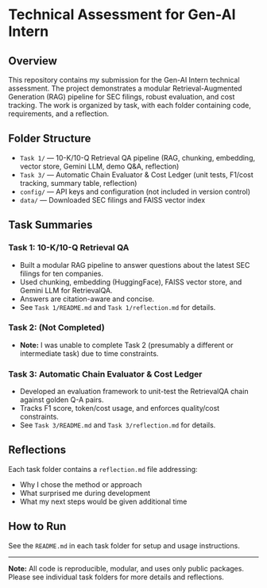 # Technical Assessment for Gen-AI Intern

## Overview
This repository contains my submission for the Gen-AI Intern technical assessment. The project demonstrates a modular Retrieval-Augmented Generation (RAG) pipeline for SEC filings, robust evaluation, and cost tracking. The work is organized by task, with each folder containing code, requirements, and a reflection.

## Folder Structure
- `Task 1/` — 10-K/10-Q Retrieval QA pipeline (RAG, chunking, embedding, vector store, Gemini LLM, demo Q&A, reflection)
- `Task 3/` — Automatic Chain Evaluator & Cost Ledger (unit tests, F1/cost tracking, summary table, reflection)
- `config/` — API keys and configuration (not included in version control)
- `data/` — Downloaded SEC filings and FAISS vector index

## Task Summaries

### Task 1: 10-K/10-Q Retrieval QA
- Built a modular RAG pipeline to answer questions about the latest SEC filings for ten companies.
- Used chunking, embedding (HuggingFace), FAISS vector store, and Gemini LLM for RetrievalQA.
- Answers are citation-aware and concise.
- See `Task 1/README.md` and `Task 1/reflection.md` for details.

### Task 2: (Not Completed)
- **Note:** I was unable to complete Task 2 (presumably a different or intermediate task) due to time constraints.

### Task 3: Automatic Chain Evaluator & Cost Ledger
- Developed an evaluation framework to unit-test the RetrievalQA chain against golden Q-A pairs.
- Tracks F1 score, token/cost usage, and enforces quality/cost constraints.
- See `Task 3/README.md` and `Task 3/reflection.md` for details.

## Reflections
Each task folder contains a `reflection.md` file addressing:
- Why I chose the method or approach
- What surprised me during development
- What my next steps would be given additional time

## How to Run
See the `README.md` in each task folder for setup and usage instructions.

---
**Note:** All code is reproducible, modular, and uses only public packages. Please see individual task folders for more details and reflections.
